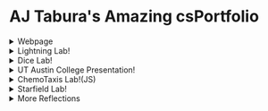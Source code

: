 # AJ Tabura's Amazing csPortfolio

<details>
 <summary>Webpage</summary>
 <h3>Links:</h3>
 <p>
  
  <a href="https://taburaa.github.io/YummuInMyTummu/1test/tummu.html">Yummu in my Tummu<br></a>
  
  <a href="https://github.com/TaburaA/YummuInMyTummu">Web page URL<br></a>
    <details>
    <summary>Webpage Reflection</summary>
 <p>
I thought the webpage project was really cool. I've never used HTML before so to be able to use it and play around made it really cool. This lab had us use kate and HTML to create a webpage for something we liked. I used it to advertise Cornflakes and my friend Ben's band. I was able to make the images distort and redirect to other webpages. Really cool project.
</p>
    </details>
</p>
</details>
<details>
 <summary>Lightning Lab!</summary>
 <h3>Links:</h3>
  <p>
  
  <a href="https://taburaa.github.io/lightning2/">Aesthetic Lightning<br></a>
  
  <a href="https://github.com/TaburaA/lightning2">Repo URL<br></a>
 <details>
    <summary>Lightning Reflection</summary>
 <h3>Links:</h3>
 <p>
This lab reviewed math.random(). We created lightning by randomizing a line's path and endpoint. I made it my own by not only randomizing the shape, but also the colour of the lightning and background. I also implemented an interactive element by having a mouse click reset the program.
</p>
    </details>

</p>

 </details>
 <details>
 <summary>Dice Lab!</summary>
 <h3>Links:</h3>
  <p>
  
  <a href="https://taburaa.github.io/dice3/">DiceDiceBaby<br></a>
  
  <a href="https://github.com/TaburaA/dice3">Repo URL<br></a>
 <details>
    <summary>Dice Reflection</summary>
 <p>
This lab reviewed both math.Random() and object creation. My lab created dice objects where when you click on the screen, the color of the dice was randomized, along with the number displayed on the dice. The number on the dice was added to all the other dice, and the sum was calculated. If the sum was above a certain number, a "Win" was displayed with a congratulations and a picture of Dr. R.
</p>
    </details>

</p>
 </details>
 <details>
 <summary>UT Austin College Presentation!</summary>
 <h3>Links:</h3>
   <p>
  
  <a href="https://taburaa.github.io/CollegePresentation/yo.html">UT Austin Presentation<br></a>
  <details>
    <summary>UT Austin Reflection</summary>
 <p>
This college presentation project was very eye-opening. I was able to actually talk to people who work in computer science and see what it's like in a top 10 college. Many times we get so caught up in the everyday, that we forget what CS can actually look like. Computer science can be used to do a lot of cool things, and I was able to talk to UT Austin proffesors who can make cool things happen. I learnt a lot about UT Austin, and in the presentation I talked about the demographics, statistics and interesting projects that the CS department is doing there.
</p>
    </details>
</p>
 </details>
 <details>
 <summary>ChemoTaxis Lab!(JS)</summary>
 <h3>Links:</h3>
   <p>
    
<a href="https://taburaa.github.io/chemotaxis4/">Non-JS ChemoTravis(may not be working 100%!)<br></a>  
  
  <a href="https://taburaa.github.io/chemotaxis4/AJsound/">ChemoTravis<br></a>
  
  <a href="https://github.com/TaburaA/chemotaxis4">Repo URL<br></a>
 <details>
    <summary>ChemoTaxis Reflection</summary>
 <p>
This is my favorite lab so far. I've always been a rap fan. I thought that ChemoTaxis sounded a lot like ChemoTravis, which is the first name of one of my favorite rappers: Travis Scott. So I decided to implement my love for rap music into this lab. This lab tested math.random() pathing and object creation. Using PImage, math.random(), and sin()/theta/tan(), I created a program that featured 8-but pictures that moved towards where the mouse was. With a little help from Dr. R, I was able to get sound to work for the program in JS. If you pressed 1,2, or 3, the Travis Scott heads would shake at differing rates, and a soundbyte of one of his songs would play. A lot of different ideas in one lab.
</p>
    </details>

</p>
 </details>
 <details>
 <summary>Starfield Lab!</summary>
 <h3>Links:</h3>
    <p>
  
  <a href="https://taburaa.github.io/starfield5/">ChemoTravis<br></a>
  
  <a href="https://github.com/TaburaA/starfield5">Repo URL<br></a>
 <details>
    <summary>Starfield Reflection</summary>
 <p>
For this lab we were to focus on inheritance and interfaces. My lab used triginometry, PImage and randomization to create the image of turkeys flying in random increments in a circle, along with a giant corn and pilgrim hats. Since Thanksgiving was around the corner, this lab was Thanksgiving themed. The turkeys had their own code, and by using inheritence and interfaces, the other two images were able to follow the same code without any additional work. I learnt a lot about inheritence and interfaces, much more than last year.
</p>
    </details>

</p>
 </details>

<details>
 <summary>More Reflections</summary>
 <p>
  
 1. Individual Lab Reflections are under their respective dropdown menus.
 
 
  2. The thing I'm most proud of in my CS development is my ability to make my code my own. Throughout the labs and projects, we had checklists to fill, and deadlines to meet, yet I always went above and beyond to implement things that made it unique to me. Whether it would be to use PImages, sound bytes, or increased interactiveibility, I always enriched my education by going further than the call of duty. 
  
  
 3. Here's an examle as a code snippet:
 </p>
 
   ```Java
  text("Get 350 or more to win!",20,450);
  
  
 text("Total:", 20,550);
 
 
  text(total,120,550); 
  
  
   if(total>350){
   
   
    textSize(32);
    
    
    fill(255);
    
    
    text("YOU WIN!",200,550);
    
    
    image(img,210,150);
    
    
   }
   
  total=0;
  
 ```
 <p>
 While this is an early example, I still made it my own. Instead of just having a You Win message, I learnt how to use Images in processing and put in an image of Dr. R. 
 
 4. The most difficult piece of code would be the use of javascript to combine images, sound, and keyPressed() to make an interactive project!
 
 5. Here's the code:</p>
```java
 function preload() {
	one = loadSound("data/straightup.wav");
	two = loadSound("data/skrt.wav");
	three = loadSound("data/itslit.mp3");
	img = loadImage("data/scott.png");
}


if (key == '1') {
		sike = 1;
		adlib = 0;
		while (adlib < 1) {
			one.play();
			adlib = 1;
		}
 
  
  	move(sike) {
		//var oliver = atan((mouseY - y) / (mouseX - x));
		var oliver = Math.PI * 2;
		if (sike == 1) {
			this.x += random(-5, 5);
			this.y += random(-5, 5);
			if (mouseX < this.x) {
				this.x -= cos(oliver) * 1;
				this.y -= sin(oliver) * 1;
			} else {
				this.x += cos(oliver) * 1;
				this.y += sin(oliver) * 1;
			}
		}

```
<p>
6. This code was challenging because I wanted to use the sound library of processing, but I coudln't because it wasn't available on github. I also wanted the objects I created to go straight to the mouse, but it the object would always go in zig zag fashion. In order to fix this, the code was converted to java script. It used function preload() along with loadsound() and loadimage() to load the files into the program. Then, I found out how to use keyPressed() to emit images and sound in an efficient way. To make the objects move in a straight line, I used trigonometry to create a line that went along either the cos or the sin of the angle. This would create a straight line from the orgin to the mouse. 
 </p>
 </details>

